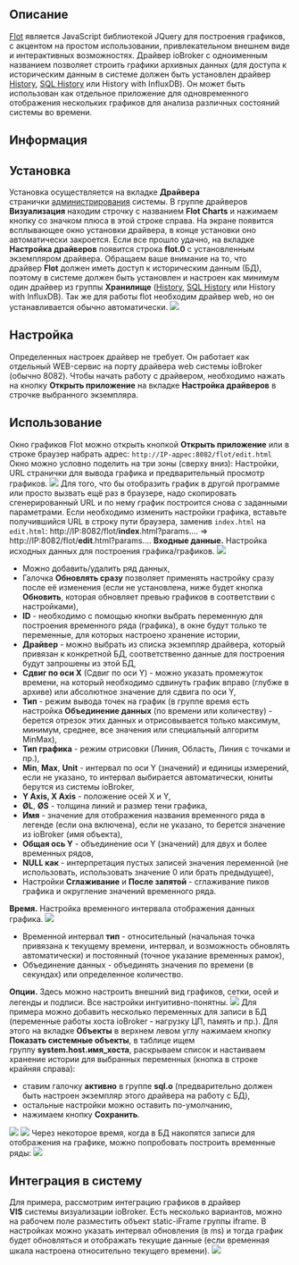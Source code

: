 
## Описание

[Flot](http://www.flotcharts.org/) является JavaScript библиотекой JQuery для построения графиков, с акцентом на простом использовании, привлекательном внешнем виде и интерактивных возможностях. Драйвер ioBroker с одноименным названием позволяет строить графики архивных данных (для доступа к историческим данным в системе должен быть установлен драйвер [History](http://www.iobroker.net/?page_id=3636&lang=ru), [SQL History](http://www.iobroker.net/?page_id=4044&lang=ru) или History with InfluxDB). Он может быть использован как отдельное приложение для одновременного отображения нескольких графиков для анализа различных состояний системы во времени.

## Информация


## Установка

Установка осуществляется на вкладке **Драйвера** странички [администрирования](http://www.iobroker.net/?page_id=3800&lang=ru) системы. В группе драйверов **Визуализация** находим строчку с названием **Flot Charts** и нажимаем кнопку со значком плюса в этой строке справа. На экране появится всплывающее окно установки драйвера, в конце установки оно автоматически закроется. Если все прошло удачно, на вкладке **Настройка драйверов** появится строка **flot.0** с установленным экземпляром драйвера. Обращаем ваше внимание на то, что драйвер **Flot** должен иметь доступ к историческим данным (БД), поэтому в системе должен быть установлен и настроен как минимум один драйвер из группы **Хранилище** ([History](http://www.iobroker.net/?page_id=3636&lang=ru), [SQL History](http://www.iobroker.net/?page_id=4044&lang=ru) или History with InfluxDB). Так же для работы flot необходим драйвер web, но он устанавливается обычно автоматически. [![](img/Flot-setting1.jpg)](img/Flot-setting1.jpg)

## Настройка

Определенных настроек драйвер не требует. Он работает как отдельный WEB-сервис на порту драйвера web системы ioBroker (обычно 8082). Чтобы начать работу с драйвером, необходимо нажать на кнопку **Открыть приложение** на вкладке **Настройка драйверов** в строчке выбранного экземпляра.

## Использование

Окно графиков Flot можно открыть кнопкой **Открыть приложение** или в строке браузер набрать адрес: `http://IP-адрес:8082/flot/edit.html` Окно можно условно поделить на три зоны (сверху вниз): Настройки, URL странички для вывода графика и предварительный просмотр графиков. [![](http://www.iobroker.net/wp-content/uploads//Flot-setting6.jpg)](http://www.iobroker.net/wp-content/uploads//Flot-setting6.jpg) Для того, что бы отобразить график в другой программе или просто вызвать ещё раз в браузере, надо скопировать сгенерированный URL и по нему график построится снова с заданными параметрами. Если необходимо изменить настройки графика, вставьте получившийся URL в строку пути браузера, заменив `index.html` на `edit.html`: http://IP:8082/flot/**index**.html?params.... => http://IP:8082/flot/**edit**.html?params.... **Входные данные.** Настройка исходных данных для построения графика/графиков. [![](img/Flot-setting7.jpg)](img/Flot-setting7.jpg)

*   Можно добавить/удалить ряд данных,
*   Галочка **Обновлять сразу** позволяет применять настройку сразу после её изменения (если не установлена, ниже будет кнопка **Обновить**, которая обновляет превью графиков в соответствии с настройками),
*   **ID** - необходимо с помощью кнопки выбрать переменную для построения временного ряда (графика), в окне будут только те переменные, для которых настроено хранение истории,
*   **Драйвер** - можно выбрать из списка экземпляр драйвера, который привязан к конкретной БД, соответственно данные для построения будут запрошены из этой БД,
*   **Сдвиг по оси Х** (Сдвиг по оси Y) - можно указать промежуток времени, на который необходимо сдвинуть график вправо (глубже в архиве) или абсолютное значение для сдвига по оси Y,
*   **Тип** - режим вывода точек на график (в группе время есть настройка **Объединение данных** (по времени или количеству) - берется отрезок этих данных и отрисовывается только максимум, минимум, среднее, все значения или специальный алгоритм MinMax),
*   **Тип графика** - режим отрисовки (Линия, Область, Линия с точками и пр.),
*   **Min**, **Max**, **Unit** - интервал по оси Y (значений) и единицы измерений, если не указано, то интервал выбирается автоматически, юниты берутся из системы ioBroker,
*   **Y Axis, X Axis** - положение осей X и Y,
*   **ØL**, **ØS** - толщина линий и размер тени графика,
*   **Имя** - значение для отображения названия временного ряда в легенде (если она включена), если не указано, то берется значение из ioBroker (имя объекта),
*   **Общая ось Y** - объединение оси Y (значений) для двух и более временных рядов,
*   **NULL как** - интерпретация пустых записей значения переменной (не использовать, использовать значение 0 или брать предыдущее),
*   Настройки **Сглаживание** и **После запятой** - сглаживание пиков графика и округление значений временного ряда.

**Время.** Настройка временного интервала отображения данных графика. [![](img/Flot-setting8.jpg)](img/Flot-setting8.jpg)

*   Временной интервал **тип** - относительный (начальная точка привязана к текущему времени, интервал, и возможность обновлять автоматически) и постоянный (точное указание временных рамок),
*   Объединение данных - объединять значения по времени (в секундах) или определенное количество.

**Опции.** Здесь можно настроить внешний вид графиков, сетки, осей и легенды и подписи. Все настройки интуитивно-понятны. [![](img/Flot-setting9.jpg)](img/Flot-setting9.jpg) Для примера можно добавить несколько переменных для записи в БД (переменные работы хоста ioBroker - нагрузку ЦП, память и пр.). Для этого на вкладке **Объекты** в верхнем левом углу нажимаем кнопку **Показать системные объекты**, в таблице ищем группу **system.host.имя_хоста**, раскрываем список и настаиваем хранение истории для выбранных переменных (кнопка в строке крайняя справа):

*   ставим галочку **активно** в группе **sql.o** (предварительно должен быть настроен экземпляр этого драйвера на работу с БД),
*   остальные настройки можно оставить по-умолчанию,
*   нажимаем кнопку **Сохранить**.

[![](http://www.iobroker.net/wp-content/uploads//Flot-setting3.jpg)](http://www.iobroker.net/wp-content/uploads//Flot-setting3.jpg) [![](http://www.iobroker.net/wp-content/uploads//Flot-setting4.jpg)](http://www.iobroker.net/wp-content/uploads//Flot-setting4.jpg) Через некоторое время, когда в БД накопятся записи для отображения на графике, можно попробовать построить временные ряды: [![](img/Flot-use2.jpg)](img/Flot-use2.jpg)

## Интеграция в систему

Для примера, рассмотрим интеграцию графиков в драйвер **VIS** системы визуализации ioBroker. Есть несколько вариантов, можно на рабочем поле разместить объект static-iFrame группы iframe. В настройках можно указать интервал обновления (в ms) и тогда график будет обновляться и отображать текущие данные (если временная шкала настроена относительно текущего времени). [![](img/Flot-use1.jpg)](img/Flot-use1.jpg)